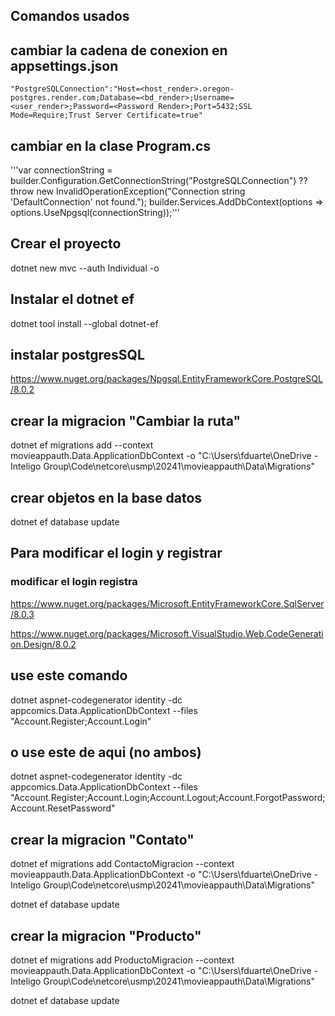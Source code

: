 ## Comandos usados

## cambiar la cadena de conexion en appsettings.json
    "PostgreSQLConnection":"Host=<host_render>.oregon-postgres.render.com;Database=<bd_render>;Username=<user_render>;Password=<Password Render>;Port=5432;SSL Mode=Require;Trust Server Certificate=true"

## cambiar en la clase Program.cs
'''var connectionString = builder.Configuration.GetConnectionString("PostgreSQLConnection") ?? throw new InvalidOperationException("Connection string 'DefaultConnection' not found.");
builder.Services.AddDbContext<ApplicationDbContext>(options =>
    options.UseNpgsql(connectionString));'''


## Crear el proyecto
dotnet new mvc --auth Individual -o <movieappauth>

## Instalar el dotnet ef
dotnet tool install --global dotnet-ef

## instalar postgresSQL
https://www.nuget.org/packages/Npgsql.EntityFrameworkCore.PostgreSQL/8.0.2

## crear la migracion "Cambiar la ruta"
dotnet ef migrations add <CambiarAqui> --context movieappauth.Data.ApplicationDbContext -o "C:\Users\fduarte\OneDrive - Inteligo Group\Code\netcore\usmp\20241\movieappauth\Data\Migrations" 

## crear objetos en la base datos
dotnet ef database update

## Para modificar el login y registrar

### modificar el login registra

https://www.nuget.org/packages/Microsoft.EntityFrameworkCore.SqlServer/8.0.3

https://www.nuget.org/packages/Microsoft.VisualStudio.Web.CodeGeneration.Design/8.0.2

## use este comando
dotnet aspnet-codegenerator identity -dc appcomics.Data.ApplicationDbContext --files "Account.Register;Account.Login"

## o use este de aqui (no ambos)
dotnet aspnet-codegenerator identity -dc appcomics.Data.ApplicationDbContext --files "Account.Register;Account.Login;Account.Logout;Account.ForgotPassword;Account.ResetPassword"


## crear la migracion "Contato"
dotnet ef migrations add ContactoMigracion --context movieappauth.Data.ApplicationDbContext -o "C:\Users\fduarte\OneDrive - Inteligo Group\Code\netcore\usmp\20241\movieappauth\Data\Migrations" 

dotnet ef database update

## crear la migracion "Producto"
dotnet ef migrations add ProductoMigracion --context movieappauth.Data.ApplicationDbContext -o "C:\Users\fduarte\OneDrive - Inteligo Group\Code\netcore\usmp\20241\movieappauth\Data\Migrations" 

dotnet ef database update